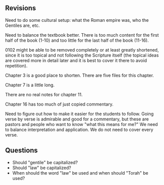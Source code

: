 ## Revisions

Need to do some cultural setup: what the Roman empire was, who the Gentiles are, etc.

Need to balance the textbook better. There is too much content for the first half of the book (1-10) and too little for the last half of the book (11-16).

0102 might be able to be removed completely or at least greatly shortened, since it is too topical and not following the Scripture itself (the topical ideas are covered more in detail later and it is best to cover it there to avoid repetition).

Chapter 3 is a good place to shorten. There are five files for this chapter.

Chapter 7 is a little long.

There are no real notes for chapter 11.

Chapter 16 has too much of just copied commentary.

Need to figure out how to make it easier for the students to follow. Going verse by verse is admirable and good for a commentary, but these are pastors and people who want to know "what this means for me?" We need to balance interpretation and application. We do not need to cover every verse.

## Questions

- Should "gentile" be capitalized?
- Should "law" be capitalized?
- When should the word "law" be used and when should "Torah" be used?
